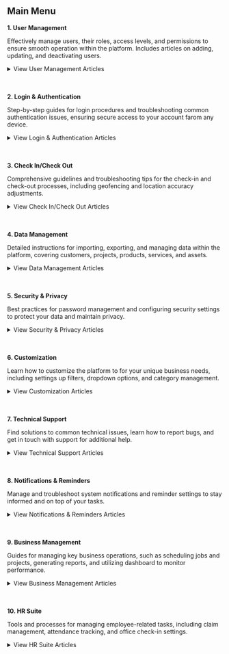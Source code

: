## Main Menu

**1. User Management**<br>

   Effectively manage users, their roles, access levels, and permissions to ensure smooth operation within the platform. Includes articles on adding, updating, and deactivating users.<br>
   
   <details>
   <summary>View User Management Articles</summary>
   <br>
   - <a href="Add_New_User.html">How to Add New User?</a><br>
   - <a href="Copy_Account.html">How to Copy Account for New User?</a><br>
   - <a href="Add_New_User_Category.html">How to Add New User Category?</a><br>
   - <a href="Delete,_Deactivate_or_Change_User.html">How Do I Delete/Deactivate a Resigned User or Change to a New User?</a><br>
   - <a href="Configure_Public_Form_Access_in_UAC.html">How to Configure Public Form Access in UAC (Done by Admin)?</a><br>
   - <a href="Admin_Reset_App_Access.html">How does an Admin Reset App Access for a User?</a><br>
   </details>
   <br><br>
   
**2. Login & Authentication**<br>

   Step-by-step guides for login procedures and troubleshooting common authentication issues, ensuring secure access to your account farom any device.<br>
   
   <details>
   <summary>View Login & Authentication Articles</summary>
   <br>
   - [How to Login Into Sales Connection Using Mobile and Desktop?](Login.md)<br>
   - [How to Assist My New User to Login?](New_User_Login.md)<br>
   - [I Can't Login to My Other Phone. Why?](IMEI.md)<br>
   - [How to enable or disable IMEI Login Check? (Device Changing Detection)](Turn_Off_IMEI.md)<br>
   - [My Staff Did Not Receive Their OTP. What Should I Do?](Not_Receiving_OTP.md)<br>
   - [How to Enable/Disable Version Access Permission? (For Staff)](Enable_Disable_Version_Access_Permission.md)<br>
   </details>
   <br><br>

**3. Check In/Check Out**<br>

   Comprehensive guidelines and troubleshooting tips for the check-in and check-out processes, including geofencing and location accuracy adjustments.<br>
   
   <details>
   <summary>View Check In/Check Out Articles</summary>
   <br>
   - [I Forgot to Check Out, How?](Assist_Check_Out.md)<br>
   - [How to Enable Assist Check Out?](Enable_Assist_Check_Out.md)<br>
   - [I am at the location, but the system says I am too far from the location.](Check_In_Address.md)<br>
   - [How to Adjust Geofencing Radius?](Adjust_Geofencing_Radius.md)<br>
   </details>
   <br><br>

**4. Data Management**<br>

   Detailed instructions for importing, exporting, and managing data within the platform, covering customers, projects, products, services, and assets.<br>
   
   <details>
   <summary>View Data Management Articles</summary>
   <br>
   - [How to Import New Customer(s)?](Import_Customer.md)<br>
   - [How to Import New Project(s)?](Import_Project.md)<br>
   - [How to Import New Product/Services(s)?](Import_Product_Services.md)<br>
   - [How do I Import New Asset(s)?](Import_Asset.md)<br>
   - [How to Import New UOM(s)?](Import_UOM.md)<br>
   - [How do I Import New User(s)?](Import_User.md)<br>
   - [How to Import New Contact(s)?](Import_Contact.md)<br>
   - [How to do Customer/Project/Product/Services/UOM Bulk Update?](Company_Bulk_Update.md)<br>
   - [How to do Asset Bulk Update?](Asset_Bulk_Update.md)<br>
   </details>
   <br><br>
   
**5. Security & Privacy**<br>

   Best practices for password management and configuring security settings to protect your data and maintain privacy.<br>
   
   <details>
   <summary>View Security & Privacy Articles</summary>
   <br>
   - [I forgot my password. How can I recover or reset it?](Forgot_Password.md)<br>
   - [How to Change Account Password?](Change_Account_Password.md)<br>
   </details>
   <br><br>
   
**6. Customization**<br>

   Learn how to customize the platform to for your unique business needs, including settings up filters, dropdown options, and category management.<br>
   
   <details>
   <summary>View Customization Articles</summary>
   <br>
   - [How to Filter Job by Date Range?](Job_Filter_by_Date_Range.md)<br>
   - [How to Set Customized Favourite Filter as Default - Desktop ](Default_Favourite_Filter.md)<br>
   - [How to Set Customized Favourite Filter as Default - App ](Default_Favourite_Filter_App.md)<br>
   - [How to Set Up the Column View in the Report Page?](How_to_Set_Up_the_Column_View_in_the_Report_Page.md)<br>
   - [How to Use Update Report Filter?](Job_Update_Report_Filter.md)<br>
   - [How to Add Dropdown Options in Digital Form?](Add_Dropdown_Options_in_Digital_Form.md)<br>
   - [How to Edit Checklist Dropdown Options?](Edit_Checklist_Dropdown_Options.md)<br>
   - [How to Use Dropdown Field in Job/Project/Customer?](How_to_Use_Dropdown_Field_in_Job_Project_Customer.md)<br>
   - [How do I Add New Category in Customer/Project/Job?](Add_New_Category_in_Customer_Project_Job.md)<br>
   - [How do I Add New Category in Digital Form?](Add_New_Category_in_Digital_Form.md)<br>
   - [How do I Add New Status in Customer/Project/Job?](Add_New_Status_in_Customer_Project_Job.md)<br>
   - [How do I Add New Status in Digital Form?](Add_New_Status_in_Digital_Form.md)<br>
   </details>
   <br><br>
   
**7. Technical Support**<br>

   Find solutions to common technical issues, learn how to report bugs, and get in touch with support for additional help.<br>
   
   <details>
   <summary>View Technical Support Articles</summary>
   <br>
   - [My updates are not received by my admin and other team members. Why?](Updates_Not_Received_by_Team_Members.md)<br>
   - [How to Check Pending Update?](Check_Pending_Update.md)<br>
   - [How to Check Pending Data?](Check_Pending_Data.md)<br>
   - [I can't load the schedule page. Why?](Can't_Load_Schedule_Page.md)
   - [Why is the Console Tab showing a different number of jobs for the same customer?](Different_Number_Jobs_For_Same_Customer.md)
   </details>
   <br><br>
   
**8. Notifications & Reminders**<br>

   Manage and troubleshoot system notifications and reminder settings to stay informed and on top of your tasks.<br>
   
   <details>
   <summary>View Notifications & Reminders Articles</summary>
   <br>
   - [How to Edit Reminder Template?](Edit_Reminder_Template.md)
   - [How to Create New Reminder Template?](Create_Reminder_Template.md)
   - [I Get Spammed By a Lot of Notifications. How Do I Disable It?](Disable_Notification.md)
   - [I am Not Getting Any Notification From System. Why?](I_am_Not_Getting_Any_Notification_From_System_Why.md)
   </details>
   <br><br>
   
**9. Business Management**<br>

   Guides for managing key business operations, such as scheduling jobs and projects, generating reports, and utilizing dashboard to monitor performance.<br>
   
   <details>
   <summary>View Business Management Articles</summary>
   <br>
   - [Data Level Structure](Data_Level_Structure.md)
   - [User Type Default Access](User_Types_Default_Access.md)
   - [How to Add New Project?](Add_New_Project.md)
   - [How to Create Digital Form?](Create_Digital_Form.md)
   - [How to Generate and Share QR Code for Public Form?](Creation_of_Public_Form.md)
   - [How to Add New Job?](Add_New_Job.md)
   - [Job Schedule Page](Job_Schedule_Page.md)
   - [Project Schedule Page](Project_Schedule_Page.md)
   - [Asset Dashboard](Asset_Dashboard.md)
   - [Job Dashboard](Job_Dashboard.md)
   - [How to Add New Customer?](Add_New_Customer.md)
   - [Customer List](Customer_List.md)
   - [How to Add New Asset?](How_to_Add_New_Asset.md)
   - [Product/Services List](Product_Services_List.md)
   - [Report Page](Report_Page.md)
   - [Update Report Page](Report_Update_Page.md)
   - [How to Access Submitted Public Form?](Access_Submitted_Public_Form.md)
   - [To-do List Setup](To_Do_List.md)
   - [How to Setup Job Template Page?](Setup_Job_Template.md)
   - [Digital Form Template Settings](Digital_Form_Template_Settings.md)
   - [How to Set Up Digital Form PDF Template?](Create_PDF.md)
   - [How to Setup Public Form Template Page?](Setup_Public_Form_Template_Page.md)
   - [UAC Policy Management](UAC_Policy_Management.md)
   - [Company Profile Settings](Company_Profile_Settings.md)
   - [Wizard Page](Wizard_Page.md)
   - [How to Pull Out Job/Project/Form Report?](Export_Report.md)
   - [How to comment with photo / attachment?](Comment_With_Photo.md)
   - [Where can I view my team's travelling for the month?](View_Business_Travelling.md)
   - [How to Access Submitted Public Form?](Access_Submitted_Public_Form.md)
   - [How to Add New Product/Services?](Add_New_Product&Service_List.md)
   - [Comment Category Segmentation](Comment_Category_Segmentation.md)
   - [I can't access Digital Form. Please help.](Can't_Access_Digital_Form.md)
   - [How to Edit Remote Signature Email Template?](Edit_Remote_Signature_Email_Template.md)
   - [How to Request for Remote Signature From Customer?](How_to_Get_Remote_Signature_From_Customer.md)
   - [How to Sign and Upload Company Stamp into Digital Form？](Request_Signature_Company_Stamp.md)
   </details>
   <br><br>
   
**10. HR Suite**<br>

   Tools and processes for managing employee-related tasks, including claim management, attendance tracking, and office check-in settings.<br>
   
   <details>
   <summary>View HR Suite Articles</summary>
   <br>
   - [Claim Management](Claim_Management.md)
   - [Overtime Management](Overtime_Management.md)
   - [Attendance List](Attendance_List.md)
   - [Office Check-In Settings](Office_Check_In_Settings.md)
   </details>
   <br><br>
   
